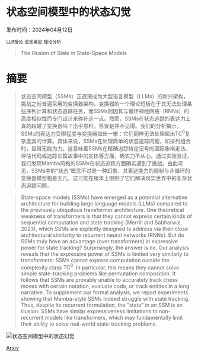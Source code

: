 # 状态空间模型中的状态幻觉

发布时间：2024年04月12日

`LLM理论` `语言模型` `理论分析`

> The Illusion of State in State-Space Models

# 摘要

> 状态空间模型（SSMs）正逐渐成为大型语言模型（LLMs）的新兴架构，挑战之前普遍采用的变换器架构。变换器的一个理论短板在于其无法处理某些序列计算和状态追踪任务，而SSMs则因其与循环神经网络（RNNs）的高度相似性而专门设计来弥补这一点。然而，SSMs在状态追踪的表达力上真的超越了变换器吗？出乎意料，答案是并不见得。我们的分析揭示，SSMs的表达力受限程度与变换器如出一辙：它们同样无法处理超出$\mathsf{TC}^0$复杂度类的计算。具体来说，SSMs在处理简单的状态追踪问题，如排列组合时，显得无能为力。这意味着SSMs在精确追踪特定记号的国际象棋走法、评估代码或追踪长篇故事中的实体等方面，确实力不从心。通过实验验证，我们发现Mamba风格的SSMs在状态追踪方面确实遇到了挑战。由此可见，SSMs中的“状态”概念不过是一种幻象，其表达能力的限制与非循环的变换器模型相差无几，这可能在根本上限制了它们解决现实世界中的复杂状态追踪问题。

> State-space models (SSMs) have emerged as a potential alternative architecture for building large language models (LLMs) compared to the previously ubiquitous transformer architecture. One theoretical weakness of transformers is that they cannot express certain kinds of sequential computation and state tracking (Merrill and Sabharwal, 2023), which SSMs are explicitly designed to address via their close architectural similarity to recurrent neural networks (RNNs). But do SSMs truly have an advantage (over transformers) in expressive power for state tracking? Surprisingly, the answer is no. Our analysis reveals that the expressive power of SSMs is limited very similarly to transformers: SSMs cannot express computation outside the complexity class $\mathsf{TC}^0$. In particular, this means they cannot solve simple state-tracking problems like permutation composition. It follows that SSMs are provably unable to accurately track chess moves with certain notation, evaluate code, or track entities in a long narrative. To supplement our formal analysis, we report experiments showing that Mamba-style SSMs indeed struggle with state tracking. Thus, despite its recurrent formulation, the "state" in an SSM is an illusion: SSMs have similar expressiveness limitations to non-recurrent models like transformers, which may fundamentally limit their ability to solve real-world state-tracking problems.

![状态空间模型中的状态幻觉](../../../paper_images/2404.08819/x1.png)

[Arxiv](https://arxiv.org/abs/2404.08819)